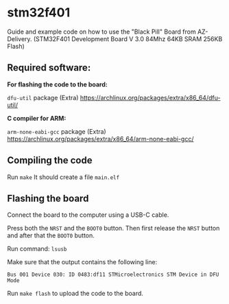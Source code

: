 # stm32f401

Guide and example code on how to use the "Black Pill" Board from AZ-Delivery.
(STM32F401 Development Board V 3.0 84Mhz 64KB SRAM 256KB Flash)

## Required software:

**For flashing the code to the board:**

`dfu-util` package (Extra)
https://archlinux.org/packages/extra/x86_64/dfu-util/

**C compiler for ARM:**

`arm-none-eabi-gcc` package (Extra)
https://archlinux.org/packages/extra/x86_64/arm-none-eabi-gcc/

## Compiling the code

Run `make`
It should create a file `main.elf`

## Flashing the board

Connect the board to the computer using a USB-C cable.

Press both the `NRST` and the `BOOT0` button. Then first release the `NRST`
button and after that the `BOOT0` button.

Run command: `lsusb`

Make sure that the output contains the following line:

`Bus 001 Device 030: ID 0483:df11 STMicroelectronics STM Device in DFU Mode`

Run `make flash` to upload the code to the board.
